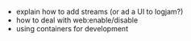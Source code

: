 * explain how to add streams (or ad a UI to logjam?)
* how to deal with web:enable/disable
* using containers for development
